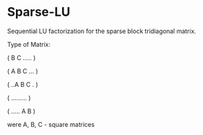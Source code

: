 # Sparse-LU

Sequential LU factorization for the sparse block tridiagonal matrix.

Type of Matrix:

( B C ..... )

( A B C ... )

( ..A B C . )

( ......... )

( ..... A B )
     
were A, B, C - square matrices
